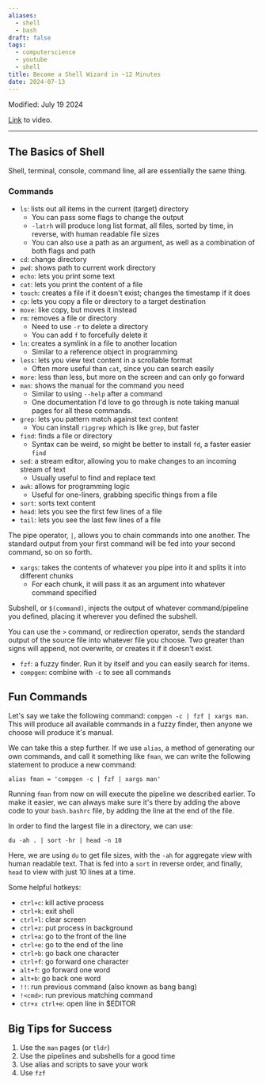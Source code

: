 ```yaml
---
aliases:
  - shell
  - bash
draft: false
tags:
  - computerscience
  - youtube
  - shell
title: Become a Shell Wizard in ~12 Minutes
date: 2024-07-13
---
```

Modified: July 19 2024 

[Link](https://www.y/woutube.comatch?v=IYZDIhfAUM0&list=PLU-P2PlzpIf3EpWfxk-Mu_ZVJVS5Wb-_e&index=22) to video.

-------------------------------------------------------------------------------
## **The Basics of Shell** 

Shell, terminal, console, command line, all are essentially the same thing.

### **Commands**

- `ls`: lists out all items in the current (target) directory
	- You can pass some flags to change the output
	- `-latrh` will produce long list format, all files, sorted by time, in reverse, with human readable file sizes
	- You can also use a path as an argument, as well as a combination of both flags and path
- `cd`: change directory
- `pwd`: shows path to current work directory
- `echo`: lets you print some text
- `cat`: lets you print the content of a file
- `touch`: creates a file if it doesn't exist; changes the timestamp if it does
- `cp`: lets you copy a file or directory to a target destination
- `move`: like copy, but moves it instead
- `rm`: removes a file or directory
	- Need to use `-r` to delete a directory
	- You can add `f` to forcefully delete it
- `ln`: creates a symlink in a file to another location
	- Similar to a reference object in programming
- `less`: lets you view text content in a scrollable format
	- Often more useful than `cat`, since you can search easily
- `more`: less than less, but more on the screen and can only go forward
- `man`: shows the manual for the command you need
	- Similar to using `--help` after a command
	- One documentation I'd love to go through is note taking manual pages for all these commands.
- `grep`: lets you pattern match against text content
	- You can install `ripgrep` which is like `grep`, but faster
- `find`: finds a file or directory 
	- Syntax can be weird, so might be better to install `fd`, a faster easier `find`
- `sed`: a stream editor, allowing you to make changes to an incoming stream of text
	- Usually useful to find and replace text
- `awk`: allows for programming logic
	- Useful for one-liners, grabbing specific things from a file
- `sort`: sorts text content
- `head`: lets you see the first few lines of a file
- `tail`: lets you see the last few lines of a file

The pipe operator, `|`, allows you to chain commands into one another. The standard output from your first command will be fed into your second command, so on so forth.

 - `xargs`: takes the contents of whatever you pipe into it and splits it into different chunks
	 - For each chunk, it will pass it as an argument into whatever command specified

Subshell, or `$(command)`, injects the output of whatever command/pipeline you defined, placing it wherever you defined the subshell.

You can use the `>` command, or redirection operator, sends the standard output of the source file into whatever file you choose. Two greater than signs will append, not overwrite, or creates it if it doesn't exist.

 - `fzf`: a fuzzy finder. Run it by itself and you can easily search for items.
 - `compgen`: combine with `-c` to see all commands


## **Fun Commands**

Let's say we take the following command: `compgen -c | fzf | xargs man`. This will produce all available commands in a fuzzy finder, then anyone we choose will produce it's manual.  

We can take this a step further. If we use `alias`, a method of generating our own commands, and call it something like `fman`, we can write the following statement to produce a new command:

```
alias fman = 'compgen -c | fzf | xargs man'
```

Running `fman` from now on will execute the pipeline we described earlier. To make it easier, we can always make sure it's there by adding the above code to your `bash.bashrc` file, by adding the line at the end of the file.

In order to find the largest file in a directory, we can use:

```
du -ah . | sort -hr | head -n 10
```

Here, we are using `du` to get file sizes, with the `-ah` for aggregate view with human readable text. That is fed into a `sort` in reverse order, and finally, `head` to view with just 10 lines at a time.


Some helpful hotkeys:
- `ctrl+c`: kill active process
- `ctrl+k`: exit shell
- `ctrl+l`: clear screen
- `ctrl+z`: put process in background
- `ctrl+a`: go to the front of the line
- `ctrl+e`: go to the end of the line
- `ctrl+b`: go back one character
- `ctrl+f`: go forward one character
- `alt+f`: go forward one word
- `alt+b`: go back one word
- `!!`: run previous command (also known as bang bang)
- `!<cmd>`: run previous matching command
- `ctr+x ctrl+e`: open line in $EDITOR

## **Big Tips for Success**
1. Use the `man` pages (or `tldr`)
2. Use the pipelines and subshells for a good time
3. Use alias and scripts to save your work
4. Use `fzf`